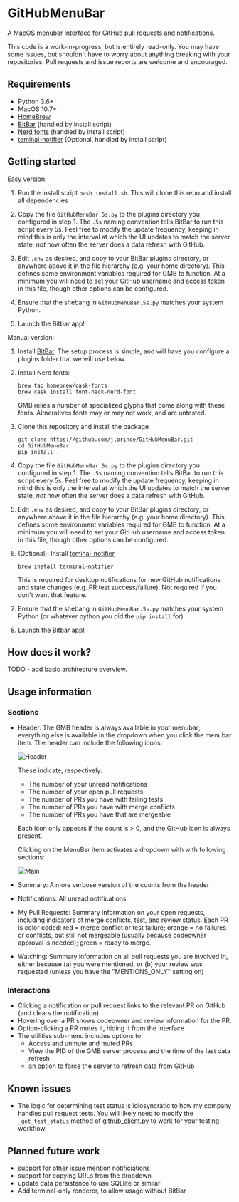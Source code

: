 # GitHubMenuBar

A MacOS menubar interface for GitHub pull requests and notifications.

This code is a work-in-progress, but is entirely read-only. You may have some issues, but shouldn't have to worry about anything breaking with your repositories. Pull requests and issue reports are welcome and encouraged.

## Requirements

 - Python 3.6+
 - MacOS 10.7+
 - [HomeBrew](https://brew.sh/)
 - [BitBar](https://github.com/matryer/bitbar) (handled by install script)
 - [Nerd fonts](https://github.com/ryanoasis/nerd-fonts) (handled by install script)
 - [teminal-notifier](https://github.com/julienXX/terminal-notifier) (Optional, handled by install script)


## Getting started

Easy version:

1. Run the install script `bash install.sh`. This will clone this repo and install all dependencies

2. Copy the file `GitHubMenuBar.5s.py` to the plugins directory you configured in step 1. The `.5s` naming convention tells BitBar to run this script every 5s. Feel free to modify the update frequency, keeping in mind this is only the interval at which the UI updates to match the server state, *not* how often the server does a data refresh with GitHub.

3. Edit `.env` as desired, and copy to your BitBar plugins directory, or anywhere above it in the file hierarchy (e.g. your home directory). This defines some environment variables required for GMB to function. At a minimum you will need to set your GitHub username and access token in this file, though other options can be configured.

4. Ensure that the shebang in `GitHubMenuBar.5s.py` matches your system Python.

5. Launch the Bitbar app!


Manual version:

1. Install [BitBar](https://github.com/matryer/bitbar). The setup process is simple, and will have you configure a plugins folder that we will use below.

2. Install Nerd fonts:

    ```
    brew tap homebrew/cask-fonts
    brew cask install font-hack-nerd-font
    ```

    GMB relies a number of specialized glyphs that come along with these fonts. Altneratives fonts may or may not work, and are untested.

3. Clone this repository and install the package


    ```
    git clone https://github.com/jlorince/GitHubMenuBar.git
    cd GitHubMenuBar
    pip install .
   ```

4. Copy the file `GitHubMenuBar.5s.py` to the plugins directory you configured in step 1. The `.5s` naming convention tells BitBar to run this script every 5s. Feel free to modify the update frequency, keeping in mind this is only the interval at which the UI updates to match the server state, *not* how often the server does a data refresh with GitHub.

5. Edit `.env` as desired, and copy to your BitBar plugins directory, or anywhere above it in the file hierarchy (e.g. your home directory). This defines some environment variables required for GMB to function. At a minimum you will need to set your GitHub username and access token in this file, though other options can be configured.

6. (Optional): Install [teminal-notifier](https://github.com/julienXX/terminal-notifier)

    `brew install terminal-notifier`

    This is required for desktop notifications for new GitHub notifications and state changes (e.g. PR test success/failure). Not required if you don't want that feature.

7. Ensure that the shebang in `GitHubMenuBar.5s.py` matches your system Python (or whatever python you did the `pip install` for)

8. Launch the Bitbar app!

## How does it work?

TODO - add basic architecture overview.

## Usage information

### Sections

 - Header. The GMB header is always available in your menubar; everything else is available in the dropdown when you click the menubar item. The header can include the following icons:

    ![Header](screenshots/header.png?raw=true)

    These indicate, respectively:
     - The number of your unread notifications
     - The number of your open pull requests
     - The number of PRs you have with failing tests
     - The number of PRs you have with merge conflicts
     - The number of PRs you have that are mergeable

    Each icon only appears if the count is > 0, and the GitHub icon is always present.

    Clicking on the MenuBar item activates a dropdown with with following sections:

    ![Main](screenshots/main.png?raw=true)

 - Summary: A more verbose version of the counts from the header

 - Notifications: All unread notifications

 - My Pull Requests: Summary information on your open requests, including indicators of merge conflicts, test, and review status. Each PR is color coded: red = merge conflict or test failure; orange = no failures or conflicts, but still not mergeable (usually because codeowner approval is needed); green = ready to merge.

 - Watching: Summary information on all pull requests you are involved in, either because (a) you were mentioned, or (b) your review was requested (unless you have the "MENTIONS_ONLY" setting on)

### Interactions

 - Clicking a notification or pull request links to the relevant PR on GitHub (and clears the notification)
 - Hovering over a PR shows codeowner and review information for the PR.
 - Option-clicking a PR mutes it, hiding it from the interface
 - The utilities sub-menu includes options to:
    - Access and unmute and muted PRs
    - View the PID of the GMB server process and the time of the last data refresh
    - an option to force the server to refresh data from GitHub


## Known issues

 - The logic for determining test status is idiosyncratic to how my company handles pull request tests. You will likely need to modify the `_get_test_status` method of [github_client.py](https://github.com/jlorince/GitHubMenuBar/blob/master/github_menubar/github_client.py) to work for your testing workflow.


 ## Planned future work

  - support for other issue mention notificiations
  - support for copying URLs from the dropdown
  - update data persistence to use SQLlite or similar
  - Add terminal-only renderer, to allow usage without BitBar
